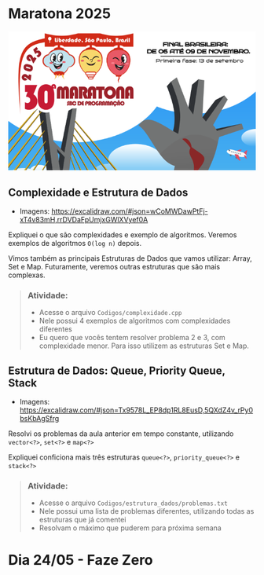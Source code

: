 # Maratona 2025

![Logo Maratona 2025](/Assets/Thumbnail.png)

## Complexidade e Estrutura de Dados

- Imagens: https://excalidraw.com/#json=wCoMWDawPtFj-xT4v83mH,rrDVDaFpUmjxGWlXVyef0A

Expliquei o que são complexidades e exemplo de algoritmos. Veremos exemplos de algoritmos `O(log n)` depois.

Vimos também as principais Estruturas de Dados que vamos utilizar: Array, Set e Map. Futuramente, veremos outras estruturas que são mais complexas.

> ### Atividade:
> - Acesse o arquivo `Codigos/complexidade.cpp`
> - Nele possui 4 exemplos de algoritmos com complexidades diferentes
> - Eu quero que vocês tentem resolver problema 2 e 3, com complexidade menor. Para isso utilizem as estruturas Set e Map.

## Estrutura de Dados: Queue, Priority Queue, Stack

- Imagens: https://excalidraw.com/#json=Tx9578L_EP8dp1RL8EusD,5QXdZ4v_rPy0bsKbAgSfrg

Resolvi os problemas da aula anterior em tempo constante, utilizando `vector<?>`, `set<?>` e `map<?>`

Expliquei conficiona mais três estruturas `queue<?>`, `priority_queue<?>` e `stack<?>`

> ### Atividade:
> - Acesse o arquivo `Codigos/estrutura_dados/problemas.txt`
> - Nele possui uma lista de problemas diferentes, utilizando todas as estruturas que já comentei
> - Resolvam o máximo que puderem para próxima semana 

# Dia 24/05 - Faze Zero
